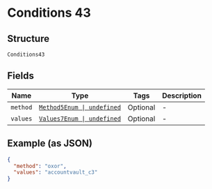 
# Conditions 43

## Structure

`Conditions43`

## Fields

| Name | Type | Tags | Description |
|  --- | --- | --- | --- |
| `method` | [`Method5Enum \| undefined`](../../doc/models/method-5-enum.md) | Optional | - |
| `values` | [`Values7Enum \| undefined`](../../doc/models/values-7-enum.md) | Optional | - |

## Example (as JSON)

```json
{
  "method": "oxor",
  "values": "accountvault_c3"
}
```

